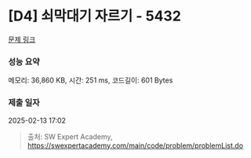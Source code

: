 # [D4] 쇠막대기 자르기 - 5432 

[문제 링크](https://swexpertacademy.com/main/code/problem/problemDetail.do?contestProbId=AWVl47b6DGMDFAXm) 

### 성능 요약

메모리: 36,860 KB, 시간: 251 ms, 코드길이: 601 Bytes

### 제출 일자

2025-02-13 17:02



> 출처: SW Expert Academy, https://swexpertacademy.com/main/code/problem/problemList.do